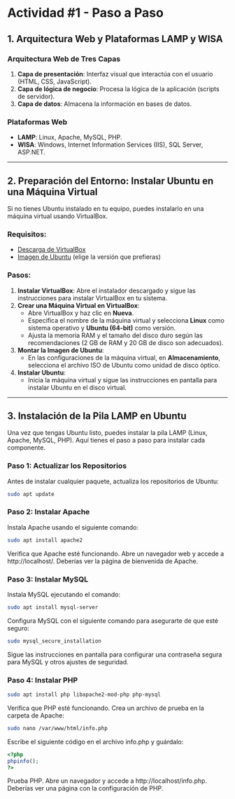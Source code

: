 # Actividad #1 - Paso a Paso

## 1. Arquitectura Web y Plataformas LAMP y WISA

### Arquitectura Web de Tres Capas
1. **Capa de presentación**: Interfaz visual que interactúa con el usuario (HTML, CSS, JavaScript).
2. **Capa de lógica de negocio**: Procesa la lógica de la aplicación (scripts de servidor).
3. **Capa de datos**: Almacena la información en bases de datos.

### Plataformas Web
- **LAMP**: Linux, Apache, MySQL, PHP.
- **WISA**: Windows, Internet Information Services (IIS), SQL Server, ASP.NET.

---

## 2. Preparación del Entorno: Instalar Ubuntu en una Máquina Virtual

Si no tienes Ubuntu instalado en tu equipo, puedes instalarlo en una máquina virtual usando VirtualBox.

### Requisitos:
- [Descarga de VirtualBox](https://www.virtualbox.org/wiki/Downloads)
- [Imagen de Ubuntu](https://ubuntu.com/download/desktop) (elige la versión que prefieras)

### Pasos:
1. **Instalar VirtualBox**: Abre el instalador descargado y sigue las instrucciones para instalar VirtualBox en tu sistema.
2. **Crear una Máquina Virtual en VirtualBox**:
   - Abre VirtualBox y haz clic en **Nueva**.
   - Especifica el nombre de la máquina virtual y selecciona **Linux** como sistema operativo y **Ubuntu (64-bit)** como versión.
   - Ajusta la memoria RAM y el tamaño del disco duro según las recomendaciones (2 GB de RAM y 20 GB de disco son adecuados).
3. **Montar la Imagen de Ubuntu**:
   - En las configuraciones de la máquina virtual, en **Almacenamiento**, selecciona el archivo ISO de Ubuntu como unidad de disco óptico.
4. **Instalar Ubuntu**:
   - Inicia la máquina virtual y sigue las instrucciones en pantalla para instalar Ubuntu en el disco virtual.

---

## 3. Instalación de la Pila LAMP en Ubuntu

Una vez que tengas Ubuntu listo, puedes instalar la pila LAMP (Linux, Apache, MySQL, PHP). Aquí tienes el paso a paso para instalar cada componente.

### Paso 1: Actualizar los Repositorios
Antes de instalar cualquier paquete, actualiza los repositorios de Ubuntu:

```bash
sudo apt update
```

### Paso 2: Instalar Apache

Instala Apache usando el siguiente comando:
```bash
sudo apt install apache2
```
Verifica que Apache esté funcionando. Abre un navegador web y accede a http://localhost/. Deberías ver la página de bienvenida de Apache.

### Paso 3: Instalar MySQL

Instala MySQL ejecutando el comando:
```bash
sudo apt install mysql-server
```
Configura MySQL con el siguiente comando para asegurarte de que esté seguro:
```bash
sudo mysql_secure_installation
```
Sigue las instrucciones en pantalla para configurar una contraseña segura para MySQL y otros ajustes de seguridad.

### Paso 4: Instalar PHP
```bash
sudo apt install php libapache2-mod-php php-mysql
```
Verifica que PHP esté funcionando. Crea un archivo de prueba en la carpeta de Apache:
```bash
sudo nano /var/www/html/info.php
```
Escribe el siguiente código en el archivo info.php y guárdalo:
```php
<?php
phpinfo();
?>
```
Prueba PHP. Abre un navegador y accede a http://localhost/info.php. Deberías ver una página con la configuración de PHP.
